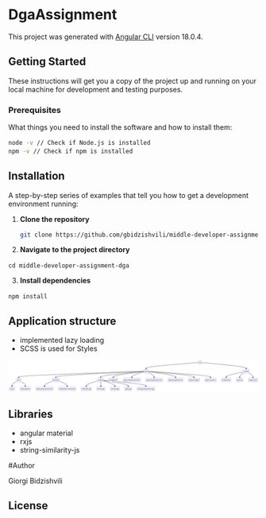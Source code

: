 # DgaAssignment

This project was generated with [Angular CLI](https://github.com/angular/angular-cli) version 18.0.4.

## Getting Started

These instructions will get you a copy of the project up and running on your local machine for development and testing purposes.

### Prerequisites

What things you need to install the software and how to install them:

```bash
node -v // Check if Node.js is installed
npm -v // Check if npm is installed
```

## Installation

A step-by-step series of examples that tell you how to get a development environment running:

1. **Clone the repository**

   ```bash
   git clone https://github.com/gbidzishvili/middle-developer-assignment-dga.git

   ```

2. **Navigate to the project directory**

`cd middle-developer-assignment-dga`

3. **Install dependencies**

`npm install`

## Application structure

- implemented lazy loading
- SCSS is used for Styles

![structure image](./src/assets/images/diagram.png "structure image")

## Libraries

- angular material
- rxjs
- string-similarity-js

#Author

Giorgi Bidzishvili

## License
